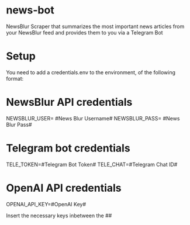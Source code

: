 # news-bot
NewsBlur Scraper that summarizes the most important news articles from your NewsBlur feed and provides them to you via a Telegram Bot

# Setup
You need to add a credentials.env to the environment, of the following format:

  # NewsBlur API credentials
  NEWSBLUR_USER= #News Blur Username#
  NEWSBLUR_PASS= #News Blur Pass#
  
  # Telegram bot credentials
  TELE_TOKEN=#Telegram Bot Token#
  TELE_CHAT=#Telegram Chat ID#
  
  # OpenAI API credentials
  OPENAI_API_KEY=#OpenAI Key#

Insert the necessary keys inbetween the ##
